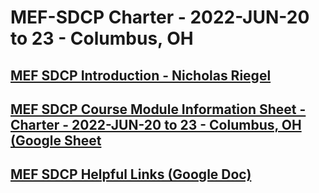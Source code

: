 #  MEF-SDCP Charter - 2022-JUN-20 to 23 - Columbus, OH

## [MEF SDCP Introduction - Nicholas Riegel](https://docs.google.com/presentation/d/1dDd9z5g9wYJKA0nkQ3nePmTewDzV1EeT4feaJpl1iT0/edit?usp=sharing)

## [MEF SDCP Course Module Information Sheet - Charter - 2022-JUN-20 to 23 - Columbus, OH (Google Sheet](https://docs.google.com/spreadsheets/d/1Acl_MppSvn_gxuqk1bUWNkodHJEFwBtivOuqXbR4J94/edit?usp=sharing)

## [MEF SDCP Helpful Links (Google Doc)](https://docs.google.com/document/d/1CEhzOy3CoO7A5GLpZ-TgOyks7mE6EZ4iq-6ft3hRnw0/edit?usp=sharing)
